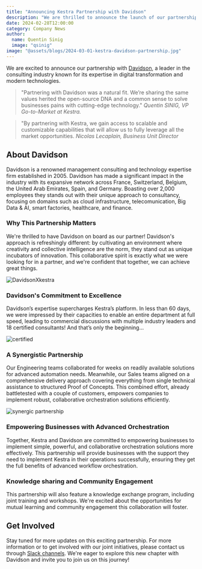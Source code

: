 ```yaml
---
title: "Announcing Kestra Partnership with Davidson"
description: "We are thrilled to announce the launch of our partnership with Davidson, a leader in the consulting industry known for its expertise in digital transformation and modern technologies."
date: 2024-02-28T12:00:00
category: Company News
author:
  name: Quentin Sinig
  image: "qsinig"
image: "@assets/blogs/2024-03-01-kestra-davidson-partnership.jpg"
---
```


We are excited to announce our partnership with [Davidson](https://www.davidson.group/), a leader in the consulting industry known for its expertise in digital transformation and modern technologies.

> "Partnering with Davidson was a natural fit. We’re sharing the same values herited the open-source DNA and a common sense to solve businesses pains with cutting-edge technology."
*Quentin SINIG, VP Go-to-Market at Kestra.*

> "By partnering with Kestra, we gain access to scalable and customizable capabilities that will allow us to fully leverage all the market opportunities.
*Nicolas Lecaplain, Business Unit Director*


## About Davidson
Davidson is a renowned management consulting and technology expertise firm established in 2005. Davidson has made a significant impact in the industry with its expansive network across France, Switzerland, Belgium, the United Arab Emirates, Spain, and Germany. Boasting over 2,000 employees they stands out with their unique approach to consultancy, focusing on domains such as cloud infrastructure, telecomunication, Big Data & AI, smart factories, healthcare, and finance.

### Why This Partnership Matters
We're thrilled to have Davidson on board as our partner! Davidson's approach is refreshingly different: by cultivating an environment where creativity and collective intelligence are the norm,  they stand out as unique incubators of innovation. This collaborative spirit is exactly what we were looking for in a partner, and we're confident that together, we can achieve great things.

![DavidsonXkestra](@assets/blogs/2024-03-01-kestra-davidson-partnership/KestraXDavidson.png)

### Davidson's Commitment to Excellence
Davidson’s expertise supercharges Kestra’s platform. In less than 60 days, we were impressed by their capacities to enable an entire department at full speed, leading to commercial discussions with multiple industry leaders and 18 certified consultants! And that’s only the beginning…

![certified](@assets/blogs/2024-03-01-kestra-davidson-partnership/certified.png)

### A Synergistic Partnership
Our Engineering teams collaborated for weeks on readily available solutions for advanced automation needs. Meanwhile, our Sales teams aligned on a comprehensive delivery approach covering everything from single technical assistance to structured Proof of Concepts. This combined effort, already battletested with a couple of customers, empowers companies to implement robust, collaborative orchestration solutions efficiently.

![synergic partnership](@assets/blogs/2024-03-01-kestra-davidson-partnership/goals.png)

### Empowering Businesses with Advanced Orchestration
Together, Kestra and Davidson are committed to empowering businesses to implement simple, powerful, and collaborative orchestration solutions more effectively. This partnership will provide businesses with the support they need to implement Kestra in their operations successfully, ensuring they get the full benefits of advanced workflow orchestration.

### Knowledge sharing and Community Engagement

This partnership will also feature a knowledge exchange program, including joint training and workshops. We're excited about the opportunities for mutual learning and community engagement this collaboration will foster.

## Get Involved

Stay tuned for more updates on this exciting partnership. For more information or to get involved with our joint initiatives, please contact us through [Slack channels](https://kestra.io/slack). We're eager to explore this new chapter with Davidson and invite you to join us on this journey!

